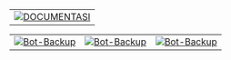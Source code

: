 <div align="center">
  <table>
    <tr>
      <td align="center">
        <a href="https://github.com/Projek-Vkop/Home">
          <img src="https://img.shields.io/badge/Branch-DOCUMENTASI-red?style=for-the-badge" alt="DOCUMENTASI"/>
        </a>
      </td>
  </table>
</div>

<div align="center">
  <table>
    <tr>
      <td align="center">
        <a href="https://github.com/Projek-Vkop/Bot-Backup">
          <img src="https://img.shields.io/badge/Bot-Backup-green?style=for-the-badge" alt="Bot-Backup"/>
        </a>
      </td>
      <td align="center">
        <a href="https://github.com/Projek-Vkop/Bot-Backup">
          <img src="https://img.shields.io/badge/Bot-Backup-yellow?style=for-the-badge" alt="Bot-Backup"/>
        </a>
      </td>
      <td align="center">
        <a href="https://github.com/Projek-Vkop/Bot-Backup">
          <img src="https://img.shields.io/badge/Bot-Backup-yellow?style=for-the-badge" alt="Bot-Backup"/>
        </a>
      </td>
    </tr>
  </table>
</div>
